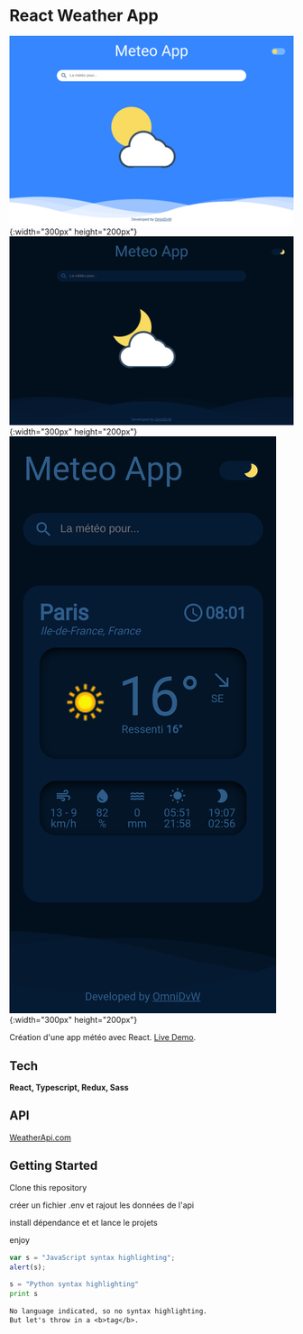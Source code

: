 # React Weather App

![meteo app desktop light](https://github.com/OmniDvW/weather_API/blob/master/readme_Img/omni-meteo-desktop-light.png){:width="300px" height="200px"}
![meteo app desktop dark](https://github.com/OmniDvW/weather_API/blob/master/readme_Img/omni-meteo-desktop-dark.png){:width="300px" height="200px"}
![meteo app smartphone](https://github.com/OmniDvW/weather_API/blob/master/readme_Img/omni-meteo-smartphone.png){:width="300px" height="200px"}


Création d'une app météo avec React. [Live Demo](https://omni-meteo.netlify.app/).

## Tech

**React, Typescript, Redux, Sass**

## API

[WeatherApi.com](https://www.weatherapi.com/)

## Getting Started

Clone this repository


créer un fichier .env et rajout les données de l'api


install dépendance et et lance le projets



enjoy

```javascript
var s = "JavaScript syntax highlighting";
alert(s);
```
 
```python
s = "Python syntax highlighting"
print s
```
 
```
No language indicated, so no syntax highlighting. 
But let's throw in a <b>tag</b>.
```


